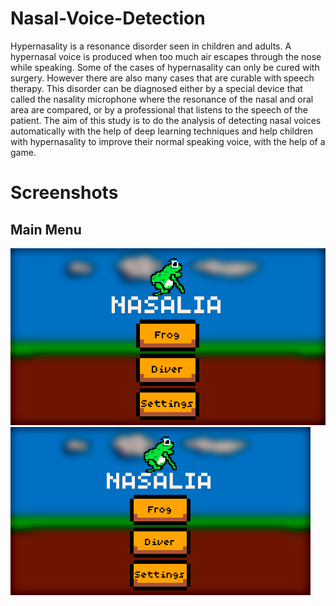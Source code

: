 # Nasal-Voice-Detection
Hypernasality is a resonance disorder seen in children and adults. A hypernasal
voice is produced when too much air escapes through the nose while speaking. Some
of the cases of hypernasality can only be cured with surgery. However there are also
many cases that are curable with speech therapy. This disorder can be diagnosed either
by a special device that called the nasality microphone where the resonance of the nasal
and oral area are compared, or by a professional that listens to the speech of the patient.
The aim of this study is to do the analysis of detecting nasal voices automatically with
the help of deep learning techniques and help children with hypernasality to improve
their normal speaking voice, with the help of a game.

# Screenshots
## Main Menu
![Main Menu](/images/nasalia_main_menu.PNG)
<a href="Main Menu"><img src="https://github.com/rahmetolmez/Nasal-Voice-Detection/blob/main/images/nasalia_main_menu.PNG" align="left" width="480" ></a>
